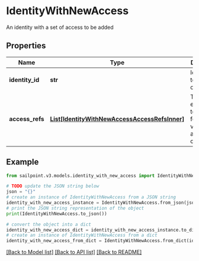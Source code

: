 # IdentityWithNewAccess

An identity with a set of access to be added

## Properties

Name | Type | Description | Notes
------------ | ------------- | ------------- | -------------
**identity_id** | **str** | Identity id to be checked. | 
**access_refs** | [**List[IdentityWithNewAccessAccessRefsInner]**](IdentityWithNewAccessAccessRefsInner.md) | The list of entitlements to consider for possible violations in a preventive check. | 

## Example

```python
from sailpoint.v3.models.identity_with_new_access import IdentityWithNewAccess

# TODO update the JSON string below
json = "{}"
# create an instance of IdentityWithNewAccess from a JSON string
identity_with_new_access_instance = IdentityWithNewAccess.from_json(json)
# print the JSON string representation of the object
print(IdentityWithNewAccess.to_json())

# convert the object into a dict
identity_with_new_access_dict = identity_with_new_access_instance.to_dict()
# create an instance of IdentityWithNewAccess from a dict
identity_with_new_access_from_dict = IdentityWithNewAccess.from_dict(identity_with_new_access_dict)
```
[[Back to Model list]](../README.md#documentation-for-models) [[Back to API list]](../README.md#documentation-for-api-endpoints) [[Back to README]](../README.md)


